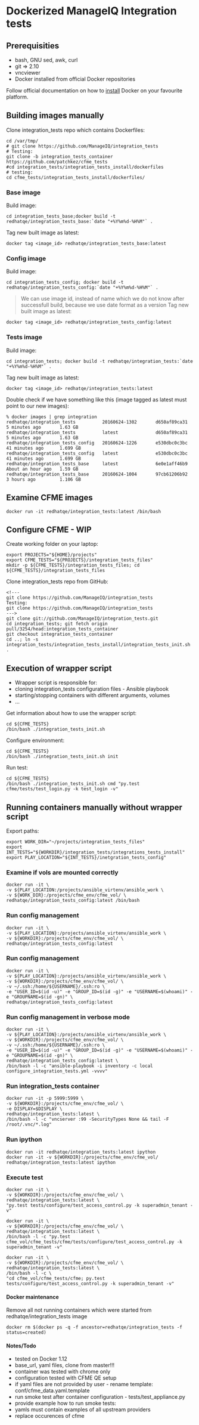 # Dockerized ManageIQ Integration tests

## Prerequisities
 - bash, GNU sed, awk, curl
 - git => 2.10
 - vncviewer
 - Docker installed from official Docker repositories

Follow official documentation on how to [install](https://www.docker.com/products/overview#/install_the_platform) Docker on your favourite platform.

## Building images manually
Clone integration_tests repo which contains Dockerfiles:
```
cd /var/tmp/
# git clone https://github.com/ManageIQ/integration_tests
# Testing:
git clone -b integration_tests_container  https://github.com/patchkez/cfme_tests
#cd integration_tests/integration_tests_install/dockerfiles
# testing:
cd cfme_tests/integration_tests_install/dockerfiles/
```

### Base image
Build image:
```
cd integration_tests_base;docker build -t redhatqe/integration_tests_base:`date "+%Y%m%d-%H%M"` .
```

Tag new built image as latest:
```
docker tag <image_id> redhatqe/integration_tests_base:latest
```


### Config image
Build image:
```
cd integration_tests_config; docker build -t redhatqe/integration_tests_config:`date "+%Y%m%d-%H%M"` .
```

> We can use image id, instead of name which we do not know after successfull build, because we use date format as a version
Tag new built image as latest:
```
docker tag <image_id> redhatqe/integration_tests_config:latest
```

### Tests image
Build image:
```
cd integration_tests; docker build -t redhatqe/integration_tests:`date "+%Y%m%d-%H%M"` .
```
Tag new built image as latest:
```
docker tag <image_id> redhatqe/integration_tests:latest
```


Double check if we have something like this (image tagged as latest must point to our new images):
```
% docker images | grep integration
redhatqe/integration_tests          20160624-1302       d650af89ca31        5 minutes ago       1.63 GB
redhatqe/integration_tests          latest              d650af89ca31        5 minutes ago       1.63 GB
redhatqe/integration_tests_config   20160624-1226       e530dbc0c3bc        41 minutes ago      1.699 GB
redhatqe/integration_tests_config   latest              e530dbc0c3bc        41 minutes ago      1.699 GB
redhatqe/integration_tests_base     latest              6e0e1aff46b9        About an hour ago   1.59 GB
redhatqe/integration_tests_base     20160624-1004       97cb61206b92        3 hours ago         1.106 GB
```

## Examine CFME images
```
docker run -it redhatqe/integration_tests:latest /bin/bash
```

## Configure CFME - WIP
Create working folder on your laptop:
```
export PROJECTS="${HOME}/projects"
export CFME_TESTS="${PROJECTS}/integration_tests_files"
mkdir -p ${CFME_TESTS}/integration_tests_files; cd ${CFME_TESTS}/integration_tests_files
```
Clone integration_tests repo from GitHub:
```
<!---
git clone https://github.com/ManageIQ/integration_tests
Testing:
git clone https://github.com/ManageIQ/integration_tests
--->
git clone git://github.com/ManageIQ/integration_tests.git
cd integration_tests; git fetch origin pull/3254/head:integration_tests_container
git checkout integration_tests_container
cd ..; ln -s integration_tests/integration_tests_install/integration_tests_init.sh .

```

## Execution of wrapper script
-  Wrapper script is responsible for:
- cloning integration_tests configuration files - Ansible playbook
- starting/stopping containers with different arguments, volumes
- ...

Get information about how to use the wrapper script:
```
cd ${CFME_TESTS}
/bin/bash ./integration_tests_init.sh
```
Configure environment:
```
cd ${CFME_TESTS}
/bin/bash ./integration_tests_init.sh init
```
Run test:
```
cd ${CFME_TESTS}
/bin/bash ./integration_tests_init.sh cmd "py.test cfme/tests/test_login.py -k test_login -v"
```



## Running containers manually without wrapper script

Export paths:
```
export WORK_DIR="~/projects/integration_tests_files"
export INT_TESTS="${WORKDIR}/integration_tests/integrations_tests_install"
export PLAY_LOCATION="${INT_TESTS}/inetgration_tests_config"
```
### Examine if vols are mounted correctly
```
docker run -it \
-v ${PLAY_LOCATION:/projects/ansible_virtenv/ansible_work \
-v ${WORK_DIR}:/projects/cfme_env/cfme_vol/ \
redhatqe/integration_tests_config:latest /bin/bash
```

### Run config management
```
docker run -it \
-v ${PLAY_LOCATION}:/projects/ansible_virtenv/ansible_work \
-v ${WORKDIR}:/projects/cfme_env/cfme_vol/ \
redhatqe/integration_tests_config:latest
```

### Run config management
```
docker run -it \
-v ${PLAY_LOCATION}:/projects/ansible_virtenv/ansible_work \
-v ${WORKDIR}:/projects/cfme_env/cfme_vol/ \
-v ~/.ssh:/home/${USERNAME}/.ssh:ro \
-e "USER_ID=$(id -u)" -e "GROUP_ID=$(id -g)" -e "USERNAME=$(whoami)" -e "GROUPNAME=$(id -gn)" \
redhatqe/integration_tests_config:latest
```

### Run config management in verbose mode
```
docker run -it \
-v ${PLAY_LOCATION}:/projects/ansible_virtenv/ansible_work \
-v ${WORKDIR}:/projects/cfme_env/cfme_vol/ \
-v ~/.ssh:/home/${USERNAME}/.ssh:ro \
-e "USER_ID=$(id -u)" -e "GROUP_ID=$(id -g)" -e "USERNAME=$(whoami)" -e "GROUPNAME=$(id -gn)" \
redhatqe/integration_tests_config:latest \
/bin/bash -l -c "ansible-playbook -i inventory -c local configure_integration_tests.yml -vvvv"
```

### Run integration_tests container
```
docker run -it -p 5999:5999 \
-v ${WORKDIR}:/projects/cfme_env/cfme_vol/ \
-e DISPLAY=$DISPLAY \
redhatqe/integration_tests:latest \
/bin/bash -l -c "vncserver :99 -SecurityTypes None && tail -F /root/.vnc/*.log"
```
### Run ipython
```
docker run -it redhatqe/integration_tests:latest ipython
docker run -it -v ${WORKDIR}:/projects/cfme_env/cfme_vol/ redhatqe/integration_tests:latest ipython
```

### Execute test
```
docker run -it \
-v ${WORKDIR}:/projects/cfme_env/cfme_vol/ \
redhatqe/integration_tests:latest \
"py.test tests/configure/test_access_control.py -k superadmin_tenant -v"
```

```
docker run -it \
-v ${WORKDIR}:/projects/cfme_env/cfme_vol/ \
redhatqe/integration_tests:latest \
/bin/bash -l -c "py.test cfme_vol/cfme_tests/cfme/tests/configure/test_access_control.py -k superadmin_tenant -v"
```

```
docker run -it \
-v ${WORKDIR}:/projects/cfme_env/cfme_vol/ \
redhatqe/integration_tests:latest \
/bin/bash -l -c \
"cd cfme_vol/cfme_tests/cfme; py.test tests/configure/test_access_control.py -k superadmin_tenant -v"
```

#### Docker maintenance
Remove all not running containers which were started from redhatqe/integration_tests image
```
docker rm $(docker ps -q -f ancestor=redhatqe/integration_tests -f status=created)
```

#### Notes/Todo
- tested on Docker 1.12
- base_url, yaml files, clone from master!!!
- container was tested with chrome only
- configuration tested with CFME QE setup
- if yaml files are not provided by user - rename template: conf/cfme_data.yaml.template
- run smoke test after container configuration - tests/test_appliance.py
- provide example how to run smoke tests:
- yamls must contain examples of all upstream providers
- replace occurences of cfme
